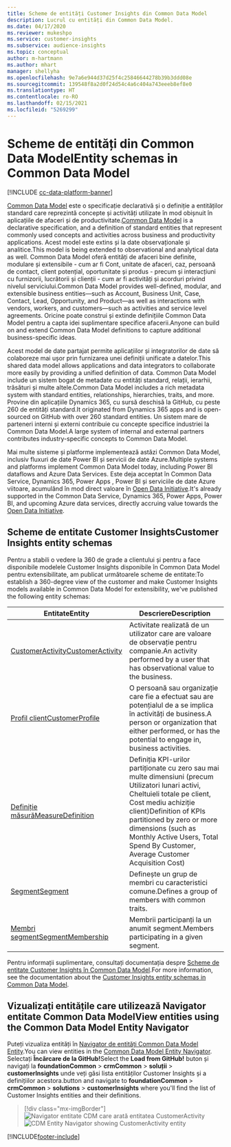 ```yaml
---
title: Scheme de entități Customer Insights din Common Data Model
description: Lucrul cu entități din Common Data Model.
ms.date: 04/17/2020
ms.reviewer: mukeshpo
ms.service: customer-insights
ms.subservice: audience-insights
ms.topic: conceptual
author: m-hartmann
ms.author: mhart
manager: shellyha
ms.openlocfilehash: 9e7a6e944d37d25f4c25846644278b39b3ddd08e
ms.sourcegitcommit: 139548f8a2d0f24d54c4a6c404a743eeeb8ef8e0
ms.translationtype: HT
ms.contentlocale: ro-RO
ms.lasthandoff: 02/15/2021
ms.locfileid: "5269299"
---
```

# <a name="entity-schemas-in-common-data-model"></a><span data-ttu-id="a1e47-103">Scheme de entități din Common Data Model</span><span class="sxs-lookup"><span data-stu-id="a1e47-103">Entity schemas in Common Data Model</span></span>

[!INCLUDE [cc-data-platform-banner](../includes/cc-data-platform-banner.md)]

<span data-ttu-id="a1e47-104">[Common Data Model](https://docs.microsoft.com/common-data-model/) este o specificație declarativă și o definiție a entităților standard care reprezintă concepte și activități utilizate în mod obișnuit în aplicațiile de afaceri și de productivitate.</span><span class="sxs-lookup"><span data-stu-id="a1e47-104">[Common Data Model](https://docs.microsoft.com/common-data-model/) is a declarative specification, and a definition of standard entities that represent commonly used concepts and activities across business and productivity applications.</span></span> <span data-ttu-id="a1e47-105">Acest model este extins și la date observaționale și analitice.</span><span class="sxs-lookup"><span data-stu-id="a1e47-105">This model is being extended to observational and analytical data as well.</span></span> <span data-ttu-id="a1e47-106">Common Data Model oferă entități de afaceri bine definite, modulare și extensibile - cum ar fi Cont, unitate de afaceri, caz, persoană de contact, client potențial, oportunitate și produs - precum și interacțiuni cu furnizorii, lucrătorii și clienții - cum ar fi activități și acorduri privind nivelul serviciului.</span><span class="sxs-lookup"><span data-stu-id="a1e47-106">Common Data Model provides well-defined, modular, and extensible business entities—such as Account, Business Unit, Case, Contact, Lead, Opportunity, and Product—as well as interactions with vendors, workers, and customers—such as activities and service level agreements.</span></span> <span data-ttu-id="a1e47-107">Oricine poate construi și extinde definițiile Common Data Model pentru a capta idei suplimentare specifice afacerii.</span><span class="sxs-lookup"><span data-stu-id="a1e47-107">Anyone can build on and extend Common Data Model definitions to capture additional business-specific ideas.</span></span>

<span data-ttu-id="a1e47-108">Acest model de date partajat permite aplicațiilor și integratorilor de date să colaboreze mai ușor prin furnizarea unei definiții unificate a datelor.</span><span class="sxs-lookup"><span data-stu-id="a1e47-108">This shared data model allows applications and data integrators to collaborate more easily by providing a unified definition of data.</span></span> <span data-ttu-id="a1e47-109">Common Data Model include un sistem bogat de metadate cu entități standard, relații, ierarhii, trăsături și multe altele.</span><span class="sxs-lookup"><span data-stu-id="a1e47-109">Common Data Model includes a rich metadata system with standard entities, relationships, hierarchies, traits, and more.</span></span> <span data-ttu-id="a1e47-110">Provine din aplicațiile Dynamics 365, cu sursă deschisă la GitHub, cu peste 260 de entități standard.</span><span class="sxs-lookup"><span data-stu-id="a1e47-110">It originated from Dynamics 365 apps and is open-sourced on GitHub with over 260 standard entities.</span></span> <span data-ttu-id="a1e47-111">Un sistem mare de parteneri interni și externi contribuie cu concepte specifice industriei la Common Data Model.</span><span class="sxs-lookup"><span data-stu-id="a1e47-111">A large system of internal and external partners contributes industry-specific concepts to Common Data Model.</span></span>

<span data-ttu-id="a1e47-112">Mai multe sisteme și platforme implementează astăzi Common Data Model, inclusiv fluxuri de date Power BI și servicii de date Azure.</span><span class="sxs-lookup"><span data-stu-id="a1e47-112">Multiple systems and platforms implement Common Data Model today, including Power BI dataflows and Azure Data Services.</span></span> <span data-ttu-id="a1e47-113">Este deja acceptat în Common Data Service, Dynamics 365, Power Apps , Power BI și serviciile de date Azure viitoare, acumulând în mod direct valoare în [Open Data Initiative](https://www.microsoft.com/open-data-initiative).</span><span class="sxs-lookup"><span data-stu-id="a1e47-113">It's already supported in the Common Data Service, Dynamics 365, Power Apps, Power BI, and upcoming Azure data services, directly accruing value towards the [Open Data Initiative](https://www.microsoft.com/open-data-initiative).</span></span>

## <a name="customer-insights-entity-schemas"></a><span data-ttu-id="a1e47-114">Scheme de entitate Customer Insights</span><span class="sxs-lookup"><span data-stu-id="a1e47-114">Customer Insights entity schemas</span></span>

<span data-ttu-id="a1e47-115">Pentru a stabili o vedere la 360 de grade a clientului și pentru a face disponibile modelele Customer Insights disponibile în Common Data Model pentru extensibilitate, am publicat următoarele scheme de entitate:</span><span class="sxs-lookup"><span data-stu-id="a1e47-115">To establish a 360-degree view of the customer and make Customer Insights models available in Common Data Model for extensibility, we've published the following entity schemas:</span></span>

| <span data-ttu-id="a1e47-116">Entitate</span><span class="sxs-lookup"><span data-stu-id="a1e47-116">Entity</span></span> | <span data-ttu-id="a1e47-117">Descriere</span><span class="sxs-lookup"><span data-stu-id="a1e47-117">Description</span></span> |
|---------|---------|
|[<span data-ttu-id="a1e47-118">CustomerActivity</span><span class="sxs-lookup"><span data-stu-id="a1e47-118">CustomerActivity</span></span>](https://docs.microsoft.com/common-data-model/schema/core/applicationcommon/foundationcommon/crmcommon/solutions/customerinsights/customeractivity) | <span data-ttu-id="a1e47-119">Activitate realizată de un utilizator care are valoare de observație pentru companie.</span><span class="sxs-lookup"><span data-stu-id="a1e47-119">An activity performed by a user that has observational value to the business.</span></span> |
|[<span data-ttu-id="a1e47-120">Profil client</span><span class="sxs-lookup"><span data-stu-id="a1e47-120">CustomerProfile</span></span>](https://docs.microsoft.com/common-data-model/schema/core/applicationcommon/foundationcommon/crmcommon/solutions/customerinsights/customerprofile) | <span data-ttu-id="a1e47-121">O persoană sau organizație care fie a efectuat sau are potențialul de a se implica în activități de business.</span><span class="sxs-lookup"><span data-stu-id="a1e47-121">A person or organization that either performed, or has the potential to engage in, business activities.</span></span> |
|[<span data-ttu-id="a1e47-122">Definiție măsură</span><span class="sxs-lookup"><span data-stu-id="a1e47-122">MeasureDefinition</span></span>](https://docs.microsoft.com/common-data-model/schema/core/applicationcommon/foundationcommon/crmcommon/solutions/customerinsights/measuredefinition) | <span data-ttu-id="a1e47-123">Definiția KPI-urilor partiționate cu zero sau mai multe dimensiuni (precum Utilizatori lunari activi, Cheltuieli totale pe client, Cost mediu achiziție client)</span><span class="sxs-lookup"><span data-stu-id="a1e47-123">Definition of KPIs partitioned by zero or more dimensions (such as Monthly Active Users, Total Spend By Customer, Average Customer Acquisition Cost)</span></span> |
|[<span data-ttu-id="a1e47-124">Segment</span><span class="sxs-lookup"><span data-stu-id="a1e47-124">Segment</span></span>](https://docs.microsoft.com/common-data-model/schema/core/applicationcommon/foundationcommon/crmcommon/solutions/customerinsights/segment) | <span data-ttu-id="a1e47-125">Definește un grup de membri cu caracteristici comune.</span><span class="sxs-lookup"><span data-stu-id="a1e47-125">Defines a group of members with common traits.</span></span> |
|[<span data-ttu-id="a1e47-126">Membri segment</span><span class="sxs-lookup"><span data-stu-id="a1e47-126">SegmentMembership</span></span>](https://docs.microsoft.com/common-data-model/schema/core/applicationcommon/foundationcommon/crmcommon/solutions/customerinsights/segmentmembership) | <span data-ttu-id="a1e47-127">Membrii participanți la un anumit segment.</span><span class="sxs-lookup"><span data-stu-id="a1e47-127">Members participating in a given segment.</span></span> |

<span data-ttu-id="a1e47-128">Pentru informații suplimentare, consultați documentația despre [Scheme de entitate Customer Insights în Common Data Model](https://docs.microsoft.com/common-data-model/schema/core/applicationcommon/foundationcommon/crmcommon/solutions/customerinsights/overview).</span><span class="sxs-lookup"><span data-stu-id="a1e47-128">For more information, see the documentation about the [Customer Insights entity schemas in Common Data Model](https://docs.microsoft.com/common-data-model/schema/core/applicationcommon/foundationcommon/crmcommon/solutions/customerinsights/overview).</span></span>

## <a name="view-entities-using-the-common-data-model-entity-navigator"></a><span data-ttu-id="a1e47-129">Vizualizați entitățile care utilizează Navigator entitate Common Data Model</span><span class="sxs-lookup"><span data-stu-id="a1e47-129">View entities using the Common Data Model Entity Navigator</span></span>

<span data-ttu-id="a1e47-130">Puteți vizualiza entități în [Navigator de entități Common Data Model Entity](https://microsoft.github.io/CDM/).</span><span class="sxs-lookup"><span data-stu-id="a1e47-130">You can view entities in the [Common Data Model Entity Navigator](https://microsoft.github.io/CDM/).</span></span> <span data-ttu-id="a1e47-131">Selectați **Încărcare de la GitHub!**</span><span class="sxs-lookup"><span data-stu-id="a1e47-131">Select the **Load from GitHub!**</span></span> <span data-ttu-id="a1e47-132">buton și navigați la **foundationCommon** > **crmCommon** > **soluții** > **customerInsights** unde veți găsi lista entităților Customer Insights și a definițiilor acestora.</span><span class="sxs-lookup"><span data-stu-id="a1e47-132">button and navigate to **foundationCommon** > **crmCommon** > **solutions** > **customerInsights** where you'll find the list of Customer Insights entities and their definitions.</span></span>
> [!div class="mx-imgBorder"]
> <span data-ttu-id="a1e47-133">![Navigator entitate CDM care arată entitatea CustomerActivity](media/CDM-entity-navigator.png "Navigator entitate CDM care arată entitatea CustomerActivity")</span><span class="sxs-lookup"><span data-stu-id="a1e47-133">![CDM Entity Navigator showing CustomerActivity entity](media/CDM-entity-navigator.png "CDM Entity Navigator showing CustomerActivity entity")</span></span>


[!INCLUDE[footer-include](../includes/footer-banner.md)]